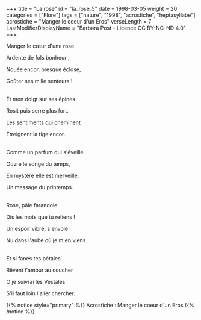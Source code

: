 +++
title = "La rose"
id = "la_rose_5"
date = 1998-03-05
weight = 20
categories = ["Flore"]
tags = ["nature", "1998", "acrostiche", "heptasyllabe"]
acrostiche = "Manger le coeur d'un Eros"
verseLength = 7
LastModifierDisplayName = "Barbara Post - Licence CC BY-NC-ND 4.0"
+++

Manger le cœur d'une rose

Ardente de fols bonheur ;

Nouée encor, presque éclose,

Goûter ses mille senteurs !

 \
Et mon doigt sur ses épines

Rosit puis serre plus fort.

Les sentiments qui cheminent

Etreignent la tige encor.

 \
Comme un parfum qui s'éveille

Ouvre le songe du temps,

En mystère elle est merveille,

Un message du printemps.

 \
Rose, pâle farandole

Dis les mots que tu retiens !

Un espoir vibre, s'envole

Nu dans l'aube où je m'en viens.

 \
Et si fanés tes pétales

Rêvent l'amour au coucher

O je suivrai les Vestales

S'il faut loin l'aller chercher.

{{% notice style="primary" %}}
Acrostiche : Manger le coeur d'un Eros
{{% /notice %}}
